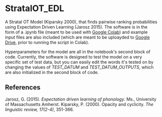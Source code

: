 # StratalOT_EDL
A Stratal OT Model (Kiparsky 2000), that finds pairwise ranking probabilities using Expectation Driven Learning (Jarosz 2015). The software is in the form of a .ipynb file (meant to be used with [Google Colab](https://colab.research.google.com/notebooks/intro.ipynb)) and example input files are also included (which are meant to be uploayded to [Google Drive](https://www.google.com/drive/), prior to running the script in Colab).

Hyperparameters for the model are all in the notebook's second block of code. Currently, the software is designed to test the model on a very specific set of test data, but you can easily edit the words it's tested on by changing the values of *TEST_DATUM* and *TEST_DATUM_OUTPUTS*, which are also initialized in the second block of code.

## References
Jarosz, G. (2015). *Expectation driven learning of phonology*. Ms., University of Massachusetts Amherst.
Kiparsky, P. (2000). Opacity and cyclicity. *The linguistic review, 17(2-4)*, 351-366.
